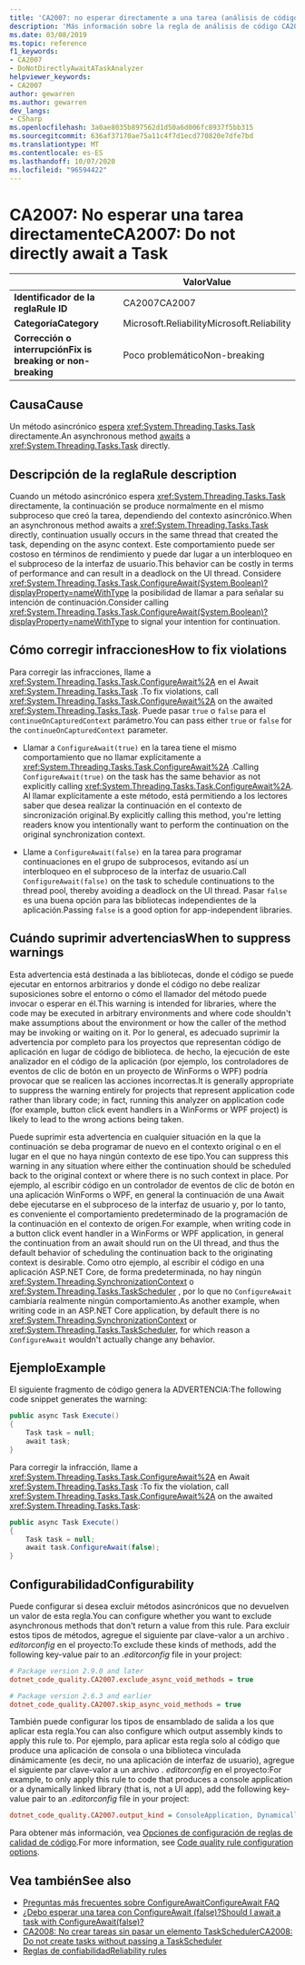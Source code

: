 ```yaml
---
title: 'CA2007: no esperar directamente a una tarea (análisis de código)'
description: 'Más información sobre la regla de análisis de código CA2007: no espera directamente a una tarea'
ms.date: 03/08/2019
ms.topic: reference
f1_keywords:
- CA2007
- DoNotDirectlyAwaitATaskAnalyzer
helpviewer_keywords:
- CA2007
author: gewarren
ms.author: gewarren
dev_langs:
- CSharp
ms.openlocfilehash: 3a0ae8035b897562d1d50a6d006fc8937f5bb315
ms.sourcegitcommit: 636af37170ae75a11c4f7d1ecd770820e7dfe7bd
ms.translationtype: MT
ms.contentlocale: es-ES
ms.lasthandoff: 10/07/2020
ms.locfileid: "96594422"
---
```

# <a name="ca2007-do-not-directly-await-a-task"></a><span data-ttu-id="564e7-103">CA2007: No esperar una tarea directamente</span><span class="sxs-lookup"><span data-stu-id="564e7-103">CA2007: Do not directly await a Task</span></span>

| | <span data-ttu-id="564e7-104">Valor</span><span class="sxs-lookup"><span data-stu-id="564e7-104">Value</span></span> |
|-|-|
| <span data-ttu-id="564e7-105">**Identificador de la regla**</span><span class="sxs-lookup"><span data-stu-id="564e7-105">**Rule ID**</span></span> |<span data-ttu-id="564e7-106">CA2007</span><span class="sxs-lookup"><span data-stu-id="564e7-106">CA2007</span></span>|
| <span data-ttu-id="564e7-107">**Categoría**</span><span class="sxs-lookup"><span data-stu-id="564e7-107">**Category**</span></span> |<span data-ttu-id="564e7-108">Microsoft.Reliability</span><span class="sxs-lookup"><span data-stu-id="564e7-108">Microsoft.Reliability</span></span>|
| <span data-ttu-id="564e7-109">**Corrección o interrupción**</span><span class="sxs-lookup"><span data-stu-id="564e7-109">**Fix is breaking or non-breaking**</span></span> |<span data-ttu-id="564e7-110">Poco problemático</span><span class="sxs-lookup"><span data-stu-id="564e7-110">Non-breaking</span></span>|

## <a name="cause"></a><span data-ttu-id="564e7-111">Causa</span><span class="sxs-lookup"><span data-stu-id="564e7-111">Cause</span></span>

<span data-ttu-id="564e7-112">Un método asincrónico [espera](../../../csharp/language-reference/operators/await.md) <xref:System.Threading.Tasks.Task> directamente.</span><span class="sxs-lookup"><span data-stu-id="564e7-112">An asynchronous method [awaits](../../../csharp/language-reference/operators/await.md) a <xref:System.Threading.Tasks.Task> directly.</span></span>

## <a name="rule-description"></a><span data-ttu-id="564e7-113">Descripción de la regla</span><span class="sxs-lookup"><span data-stu-id="564e7-113">Rule description</span></span>

<span data-ttu-id="564e7-114">Cuando un método asincrónico espera <xref:System.Threading.Tasks.Task> directamente, la continuación se produce normalmente en el mismo subproceso que creó la tarea, dependiendo del contexto asincrónico.</span><span class="sxs-lookup"><span data-stu-id="564e7-114">When an asynchronous method awaits a <xref:System.Threading.Tasks.Task> directly, continuation usually occurs in the same thread that created the task, depending on the async context.</span></span> <span data-ttu-id="564e7-115">Este comportamiento puede ser costoso en términos de rendimiento y puede dar lugar a un interbloqueo en el subproceso de la interfaz de usuario.</span><span class="sxs-lookup"><span data-stu-id="564e7-115">This behavior can be costly in terms of performance and can result in a deadlock on the UI thread.</span></span> <span data-ttu-id="564e7-116">Considere <xref:System.Threading.Tasks.Task.ConfigureAwait(System.Boolean)?displayProperty=nameWithType> la posibilidad de llamar a para señalar su intención de continuación.</span><span class="sxs-lookup"><span data-stu-id="564e7-116">Consider calling <xref:System.Threading.Tasks.Task.ConfigureAwait(System.Boolean)?displayProperty=nameWithType> to signal your intention for continuation.</span></span>

## <a name="how-to-fix-violations"></a><span data-ttu-id="564e7-117">Cómo corregir infracciones</span><span class="sxs-lookup"><span data-stu-id="564e7-117">How to fix violations</span></span>

<span data-ttu-id="564e7-118">Para corregir las infracciones, llame a <xref:System.Threading.Tasks.Task.ConfigureAwait%2A> en el Await <xref:System.Threading.Tasks.Task> .</span><span class="sxs-lookup"><span data-stu-id="564e7-118">To fix violations, call <xref:System.Threading.Tasks.Task.ConfigureAwait%2A> on the awaited <xref:System.Threading.Tasks.Task>.</span></span> <span data-ttu-id="564e7-119">Puede pasar `true` o `false` para el `continueOnCapturedContext` parámetro.</span><span class="sxs-lookup"><span data-stu-id="564e7-119">You can pass either `true` or `false` for the `continueOnCapturedContext` parameter.</span></span>

- <span data-ttu-id="564e7-120">Llamar a `ConfigureAwait(true)` en la tarea tiene el mismo comportamiento que no llamar explícitamente a <xref:System.Threading.Tasks.Task.ConfigureAwait%2A> .</span><span class="sxs-lookup"><span data-stu-id="564e7-120">Calling `ConfigureAwait(true)` on the task has the same behavior as not explicitly calling <xref:System.Threading.Tasks.Task.ConfigureAwait%2A>.</span></span> <span data-ttu-id="564e7-121">Al llamar explícitamente a este método, está permitiendo a los lectores saber que desea realizar la continuación en el contexto de sincronización original.</span><span class="sxs-lookup"><span data-stu-id="564e7-121">By explicitly calling this method, you're letting readers know you intentionally want to perform the continuation on the original synchronization context.</span></span>

- <span data-ttu-id="564e7-122">Llame a `ConfigureAwait(false)` en la tarea para programar continuaciones en el grupo de subprocesos, evitando así un interbloqueo en el subproceso de la interfaz de usuario.</span><span class="sxs-lookup"><span data-stu-id="564e7-122">Call `ConfigureAwait(false)` on the task to schedule continuations to the thread pool, thereby avoiding a deadlock on the UI thread.</span></span> <span data-ttu-id="564e7-123">Pasar `false` es una buena opción para las bibliotecas independientes de la aplicación.</span><span class="sxs-lookup"><span data-stu-id="564e7-123">Passing `false` is a good option for app-independent libraries.</span></span>

## <a name="when-to-suppress-warnings"></a><span data-ttu-id="564e7-124">Cuándo suprimir advertencias</span><span class="sxs-lookup"><span data-stu-id="564e7-124">When to suppress warnings</span></span>

<span data-ttu-id="564e7-125">Esta advertencia está destinada a las bibliotecas, donde el código se puede ejecutar en entornos arbitrarios y donde el código no debe realizar suposiciones sobre el entorno o cómo el llamador del método puede invocar o esperar en él.</span><span class="sxs-lookup"><span data-stu-id="564e7-125">This warning is intended for libraries, where the code may be executed in arbitrary environments and where code shouldn't make assumptions about the environment or how the caller of the method may be invoking or waiting on it.</span></span> <span data-ttu-id="564e7-126">Por lo general, es adecuado suprimir la advertencia por completo para los proyectos que representan código de aplicación en lugar de código de biblioteca. de hecho, la ejecución de este analizador en el código de la aplicación (por ejemplo, los controladores de eventos de clic de botón en un proyecto de WinForms o WPF) podría provocar que se realicen las acciones incorrectas.</span><span class="sxs-lookup"><span data-stu-id="564e7-126">It is generally appropriate to suppress the warning entirely for projects that represent application code rather than library code; in fact, running this analyzer on application code (for example, button click event handlers in a WinForms or WPF project) is likely to lead to the wrong actions being taken.</span></span>

<span data-ttu-id="564e7-127">Puede suprimir esta advertencia en cualquier situación en la que la continuación se deba programar de nuevo en el contexto original o en el lugar en el que no haya ningún contexto de ese tipo.</span><span class="sxs-lookup"><span data-stu-id="564e7-127">You can suppress this warning in any situation where either the continuation should be scheduled back to the original context or where there is no such context in place.</span></span> <span data-ttu-id="564e7-128">Por ejemplo, al escribir código en un controlador de eventos de clic de botón en una aplicación WinForms o WPF, en general la continuación de una Await debe ejecutarse en el subproceso de la interfaz de usuario y, por lo tanto, es conveniente el comportamiento predeterminado de la programación de la continuación en el contexto de origen.</span><span class="sxs-lookup"><span data-stu-id="564e7-128">For example, when writing code in a button click event handler in a WinForms or WPF application, in general the continuation from an await should run on the UI thread, and thus the default behavior of scheduling the continuation back to the originating context is desirable.</span></span> <span data-ttu-id="564e7-129">Como otro ejemplo, al escribir el código en una aplicación ASP.NET Core, de forma predeterminada, no hay ningún <xref:System.Threading.SynchronizationContext> o <xref:System.Threading.Tasks.TaskScheduler> , por lo que no `ConfigureAwait` cambiaría realmente ningún comportamiento.</span><span class="sxs-lookup"><span data-stu-id="564e7-129">As another example, when writing code in an ASP.NET Core application, by default there is no <xref:System.Threading.SynchronizationContext> or <xref:System.Threading.Tasks.TaskScheduler>, for which reason a `ConfigureAwait` wouldn't actually change any behavior.</span></span>

## <a name="example"></a><span data-ttu-id="564e7-130">Ejemplo</span><span class="sxs-lookup"><span data-stu-id="564e7-130">Example</span></span>

<span data-ttu-id="564e7-131">El siguiente fragmento de código genera la ADVERTENCIA:</span><span class="sxs-lookup"><span data-stu-id="564e7-131">The following code snippet generates the warning:</span></span>

```csharp
public async Task Execute()
{
    Task task = null;
    await task;
}
```

<span data-ttu-id="564e7-132">Para corregir la infracción, llame a <xref:System.Threading.Tasks.Task.ConfigureAwait%2A> en Await <xref:System.Threading.Tasks.Task> :</span><span class="sxs-lookup"><span data-stu-id="564e7-132">To fix the violation, call <xref:System.Threading.Tasks.Task.ConfigureAwait%2A> on the awaited <xref:System.Threading.Tasks.Task>:</span></span>

```csharp
public async Task Execute()
{
    Task task = null;
    await task.ConfigureAwait(false);
}
```

## <a name="configurability"></a><span data-ttu-id="564e7-133">Configurabilidad</span><span class="sxs-lookup"><span data-stu-id="564e7-133">Configurability</span></span>

<span data-ttu-id="564e7-134">Puede configurar si desea excluir métodos asincrónicos que no devuelven un valor de esta regla.</span><span class="sxs-lookup"><span data-stu-id="564e7-134">You can configure whether you want to exclude asynchronous methods that don't return a value from this rule.</span></span> <span data-ttu-id="564e7-135">Para excluir estos tipos de métodos, agregue el siguiente par clave-valor a un archivo *. editorconfig* en el proyecto:</span><span class="sxs-lookup"><span data-stu-id="564e7-135">To exclude these kinds of methods, add the following key-value pair to an *.editorconfig* file in your project:</span></span>

```ini
# Package version 2.9.0 and later
dotnet_code_quality.CA2007.exclude_async_void_methods = true

# Package version 2.6.3 and earlier
dotnet_code_quality.CA2007.skip_async_void_methods = true
```

<span data-ttu-id="564e7-136">También puede configurar los tipos de ensamblado de salida a los que aplicar esta regla.</span><span class="sxs-lookup"><span data-stu-id="564e7-136">You can also configure which output assembly kinds to apply this rule to.</span></span> <span data-ttu-id="564e7-137">Por ejemplo, para aplicar esta regla solo al código que produce una aplicación de consola o una biblioteca vinculada dinámicamente (es decir, no una aplicación de interfaz de usuario), agregue el siguiente par clave-valor a un archivo *. editorconfig* en el proyecto:</span><span class="sxs-lookup"><span data-stu-id="564e7-137">For example, to only apply this rule to code that produces a console application or a dynamically linked library (that is, not a UI app), add the following key-value pair to an *.editorconfig* file in your project:</span></span>

```ini
dotnet_code_quality.CA2007.output_kind = ConsoleApplication, DynamicallyLinkedLibrary
```

<span data-ttu-id="564e7-138">Para obtener más información, vea [Opciones de configuración de reglas de calidad de código](../code-quality-rule-options.md).</span><span class="sxs-lookup"><span data-stu-id="564e7-138">For more information, see [Code quality rule configuration options](../code-quality-rule-options.md).</span></span>

## <a name="see-also"></a><span data-ttu-id="564e7-139">Vea también</span><span class="sxs-lookup"><span data-stu-id="564e7-139">See also</span></span>

- [<span data-ttu-id="564e7-140">Preguntas más frecuentes sobre ConfigureAwait</span><span class="sxs-lookup"><span data-stu-id="564e7-140">ConfigureAwait FAQ</span></span>](https://devblogs.microsoft.com/dotnet/configureawait-faq/)
- [<span data-ttu-id="564e7-141">¿Debo esperar una tarea con ConfigureAwait (false)?</span><span class="sxs-lookup"><span data-stu-id="564e7-141">Should I await a task with ConfigureAwait(false)?</span></span>](https://github.com/Microsoft/vs-threading/blob/master/doc/cookbook_vs.md#should-i-await-a-task-with-configureawaitfalse)
- [<span data-ttu-id="564e7-142">CA2008: No crear tareas sin pasar un elemento TaskScheduler</span><span class="sxs-lookup"><span data-stu-id="564e7-142">CA2008: Do not create tasks without passing a TaskScheduler</span></span>](ca2008.md)
- [<span data-ttu-id="564e7-143">Reglas de confiabilidad</span><span class="sxs-lookup"><span data-stu-id="564e7-143">Reliability rules</span></span>](reliability-warnings.md)
